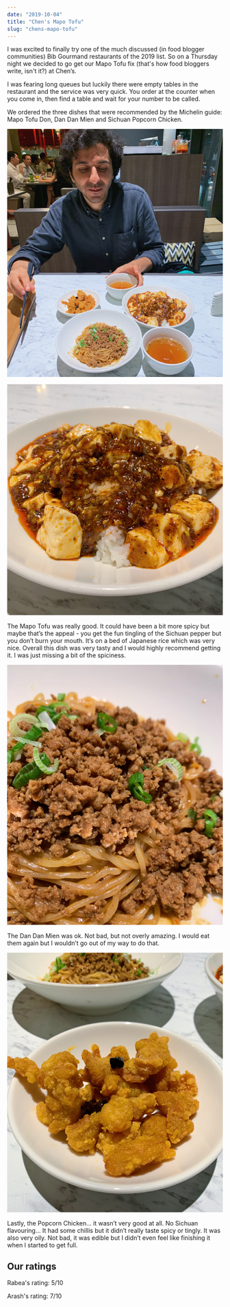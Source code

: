 ```yaml
---
date: "2019-10-04"
title: "Chen's Mapo Tofu"
slug: "chens-mapo-tofu"
---
```


I was excited to finally try one of the much discussed (in food blogger communities) Bib Gourmand restaurants of the 2019 list.
So on a Thursday night we decided to go get our Mapo Tofu fix (that's how food bloggers write, isn't it?) at Chen’s.

I was fearing long queues but luckily there were empty tables in the restaurant and the service was very quick.
You order at the counter when you come in, then find a table and wait for your number to be called.


We ordered the three dishes that were recommended by the Michelin guide: Mapo Tofu Don, Dan Dan Mien and Sichuan Popcorn Chicken.

![Arash inspecting the food](./images/chens-ara.JPG)

![Mapo Tofu Don](./images/chens-tofu.JPG)

The Mapo Tofu was really good. It could have been a bit more spicy but maybe that’s the appeal - you get the fun tingling of the Sichuan pepper but you don’t burn your mouth. It’s on a bed of Japanese rice which was very nice. Overall this dish was very tasty and I would highly recommend getting it. I was just missing a bit of the spiciness.

![Dan Dan Mien](./images/chens-dandan.JPG)

The Dan Dan Mien was ok. Not bad, but not overly amazing. I would eat them again but I wouldn’t go out of my way to do that.

![Popcorn Chicken](./images/chens-popcorn.JPG)

Lastly, the Popcorn Chicken… it wasn’t very good at all.
No Sichuan flavouring… It had some chillis but it didn’t really taste spicy or tingly.
It was also very oily.
Not bad, it was edible but I didn’t even feel like finishing it when I started to get full.

## Our ratings

Rabea's rating: 5/10

Arash's rating: 7/10
